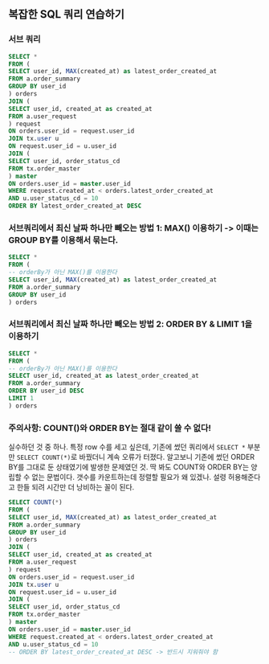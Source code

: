 ## 복잡한 SQL 쿼리 연습하기

### 서브 쿼리

```sql
SELECT *
FROM (
SELECT user_id, MAX(created_at) as latest_order_created_at
FROM a.order_summary
GROUP BY user_id
) orders
JOIN (
SELECT user_id, created_at as created_at
FROM a.user_request
) request
ON orders.user_id = request.user_id
JOIN tx.user u
ON request.user_id = u.user_id
JOIN (
SELECT user_id, order_status_cd
FROM tx.order_master
) master
ON orders.user_id = master.user_id
WHERE request.created_at < orders.latest_order_created_at
AND u.user_status_cd = 10
ORDER BY latest_order_created_at DESC
```

### 서브쿼리에서 최신 날짜 하나만 빼오는 방법 1: MAX() 이용하기 -> 이때는 GROUP BY를 이용해서 묶는다.

```sql
SELECT *
FROM (
-- orderBy가 아닌 MAX()를 이용한다
SELECT user_id, MAX(created_at) as latest_order_created_at
FROM a.order_summary
GROUP BY user_id
) orders
```

### 서브쿼리에서 최신 날짜 하나만 빼오는 방법 2: ORDER BY & LIMIT 1을 이용하기

```sql
SELECT *
FROM (
-- orderBy가 아닌 MAX()를 이용한다
SELECT user_id, created_at as latest_order_created_at
FROM a.order_summary
ORDER BY user_id DESC
LIMIT 1
) orders
```

### 주의사항: COUNT()와 ORDER BY는 절대 같이 쓸 수 없다!

실수하던 것 중 하나. 특정 row 수를 세고 싶은데, 기존에 썼던 쿼리에서 `SELECT *` 부분만 `SELECT COUNT(*)`로 바꿨더니 계속 오류가 터졌다.
알고보니 기존에 썼던 ORDER BY를 그대로 둔 상태였기에 발생한 문제였던 것.
딱 봐도 COUNT와 ORDER BY는 양립할 수 없는 문법이다. 갯수를 카운트하는데 정렬할 필요가 왜 있겠나. 설령 허용해준다고 한들 되려 시간만 더 낭비하는 꼴이 된다.

```sql
SELECT COUNT(*)
FROM (
SELECT user_id, MAX(created_at) as latest_order_created_at
FROM a.order_summary
GROUP BY user_id
) orders
JOIN (
SELECT user_id, created_at as created_at
FROM a.user_request
) request
ON orders.user_id = request.user_id
JOIN tx.user u
ON request.user_id = u.user_id
JOIN (
SELECT user_id, order_status_cd
FROM tx.order_master
) master
ON orders.user_id = master.user_id
WHERE request.created_at < orders.latest_order_created_at
AND u.user_status_cd = 10
-- ORDER BY latest_order_created_at DESC -> 반드시 지워줘야 함
```